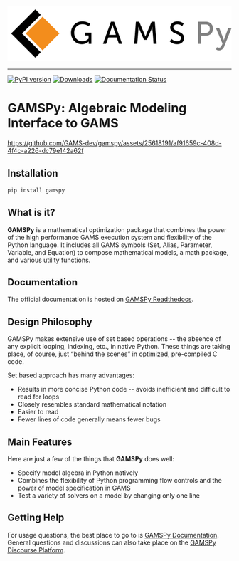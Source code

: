![plot](https://github.com/GAMS-dev/gamspy/blob/develop/docs/_static/gamspy_logo.png?raw=true)

-----------------
[![PyPI version](https://img.shields.io/pypi/v/gamspy.svg?maxAge=3600)](https://gamspy.readthedocs.io/en/latest/)
[![Downloads](https://static.pepy.tech/badge/gamspy)](https://pepy.tech/project/gamspy)
[![Documentation Status](https://readthedocs.org/projects/gamspy/badge/?version=latest)](https://gamspy.readthedocs.io/en/latest/)

# GAMSPy: Algebraic Modeling Interface to GAMS

https://github.com/GAMS-dev/gamspy/assets/25618191/af91659c-408d-4f4c-a226-dc79e142a62f

## Installation

```sh
pip install gamspy
```

## What is it?

**GAMSPy** is a mathematical optimization package that combines the power of the high performance GAMS execution system
and flexibility of the Python language. It includes all GAMS symbols (Set, Alias, Parameter, Variable, and
Equation) to compose mathematical models, a math package, and various utility functions.

## Documentation
The official documentation is hosted on [GAMSPy Readthedocs](https://gamspy.readthedocs.io/en/latest/index.html).

## Design Philosophy
GAMSPy makes extensive use of set based operations -- the absence of any explicit looping, indexing, etc., in native Python.
These things are taking place, of course, just “behind the scenes” in optimized, pre-compiled C code.

Set based approach has many advantages:

  - Results in more concise Python code -- avoids inefficient and difficult to read for loops
  - Closely resembles standard mathematical notation
  - Easier to read
  - Fewer lines of code generally means fewer bugs


## Main Features
Here are just a few of the things that **GAMSPy** does well:

  - Specify model algebra in Python natively
  - Combines the flexibility of Python programming flow controls and the power of model specification in GAMS
  - Test a variety of solvers on a model by changing only one line

## Getting Help

For usage questions, the best place to go to is [GAMSPy Documentation](https://gamspy.readthedocs.io/en/latest/index.html).
General questions and discussions can also take place on the [GAMSPy Discourse Platform](https://forum.gams.com).
